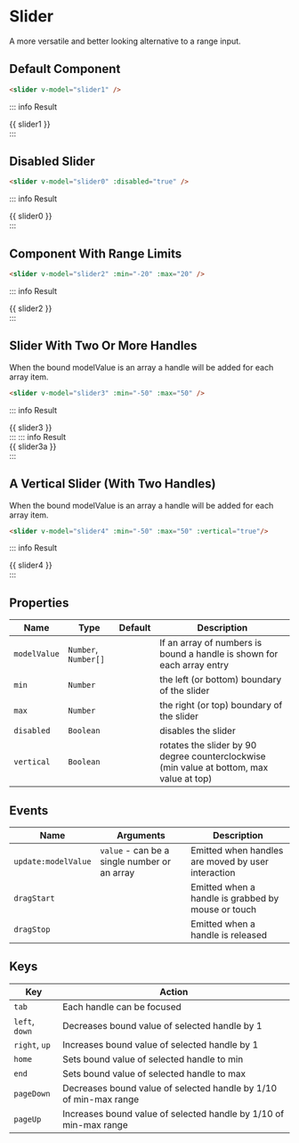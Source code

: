 <script setup>
    import Slider from "../../src/components/Slider.vue"
    import { ref } from "vue"
    const slider0 = ref(30)
    const slider1 = ref(10)
    const slider2 = ref(10)
    const slider3 = ref([10, 20])
    const slider3a = ref([-10, 0, 10])
    const slider4 = ref([10, 20])
</script>

# Slider

A more versatile and better looking alternative to a range input.

## Default Component
```html
<slider v-model="slider1" />
```
::: info Result
<div class="flex items-center space-x-4"><slider v-model="slider1" /><span class="inline-block w-10">{{ slider1 }}</span></div>
:::

## Disabled Slider
```html
<slider v-model="slider0" :disabled="true" />
```
::: info Result
<div class="flex items-center space-x-4"><slider v-model="slider0" :disabled="true" /><span class="inline-block w-10">{{ slider0 }}</span></div>
:::

## Component With Range Limits
```html
<slider v-model="slider2" :min="-20" :max="20" />
```
::: info Result
<div class="flex items-center space-x-4"><slider v-model="slider2" :min="-20" :max="20" /><span class="inline-block w-10">{{ slider2 }}</span></div>
:::

## Slider With Two Or More Handles
When the bound modelValue is an array a handle will be added for each array item.
```html
<slider v-model="slider3" :min="-50" :max="50" />
```
::: info Result
<div class="flex items-center space-x-4"><slider v-model="slider3" :min="-50" :max="50" /><span class="inline-block w-32">{{ slider3 }}</span></div>
:::
::: info Result
<div class="flex items-center space-x-4"><slider v-model="slider3a" :min="-50" :max="50" /><span class="inline-block w-32">{{ slider3a }}</span></div>
:::

## A Vertical Slider (With Two Handles)
When the bound modelValue is an array a handle will be added for each array item.
```html
<slider v-model="slider4" :min="-50" :max="50" :vertical="true"/>
```
::: info Result
<div class="flex flex-col items-center space-y-2 h-96"><slider v-model="slider4" :min="-50" :max="50" :vertical="true" /><span class="inline-block">{{ slider4 }}</span></div>
:::

## Properties
| Name         | Type                 | Default | Description                                                                              |
|--------------|----------------------|---------|------------------------------------------------------------------------------------------|
| `modelValue` | `Number`, `Number[]` |         | If an array of numbers is bound a handle is shown for each array entry                   |
| `min`        | `Number`             |         | the left (or bottom) boundary of the slider                                              |
| `max`        | `Number`             |         | the right (or top) boundary of the slider                                                |
| `disabled`   | `Boolean`            |         | disables the slider                                                                      |
| `vertical`   | `Boolean`            |         | rotates the slider by 90 degree counterclockwise (min value at bottom, max value at top) |

## Events
| Name                | Arguments                                    | Description                                        |
|---------------------|----------------------------------------------|----------------------------------------------------|
| `update:modelValue` | `value` - can be a single number or an array | Emitted when handles are moved by user interaction |
| `dragStart`         |                                              | Emitted when a handle is grabbed by mouse or touch |
| `dragStop`          |                                              | Emitted when a handle is released                  |

## Keys 
| Key            | Action                                                             |
|----------------|--------------------------------------------------------------------|
| `tab`          | Each handle can be focused                                         |
| `left`, `down` | Decreases bound value of selected handle by 1                      |
| `right`, `up`  | Increases bound value of selected handle by 1                      |
| `home`         | Sets bound value of selected handle to min                         |
| `end`          | Sets bound value of selected handle to max                         |
| `pageDown`     | Decreases bound value of selected handle by 1/10 of min-max range  |
| `pageUp`       | Increases bound value of selected handle  by 1/10 of min-max range |
